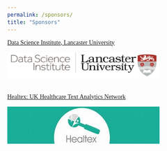 ```yaml
---
permalink: /sponsors/
title: "Sponsors"
---
```


<html>
<head> 
  <style>
    h1, h2, h3, h4, h5 {
      font-family: 'Akaya Telivigala';
}
body {
    font-family: 'Akaya Telivigala';
} 
  </style>
</head>
<body>

<p><a href="https://www.lancaster.ac.uk/dsi/">Data Science Institute, Lancaster University</a></p>
<img src="../assets/images/DSI%20Logo%20small%20(1)%5B22%5D.jpg" style="width:350px;height:60px;">

<br>
<br>

<p><a href="http://healtex.org/">Healtex: UK Healthcare Text Analytics Network</a></p>
<img src="../assets/images/Healtex%20Logo.jpeg" style="width:350px;height:85px;">

</body>
</html>
